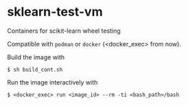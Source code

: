 # sklearn-test-vm
Containers for scikit-learn wheel testing

Compatible with `podman` or `docker` (<docker_exec> from now).

Build the image with
```
$ sh build_cont.sh
```

Run the image interactively with
```
$ <docker_exec> run <image_id> --rm -ti <bash_path>/bash
```
